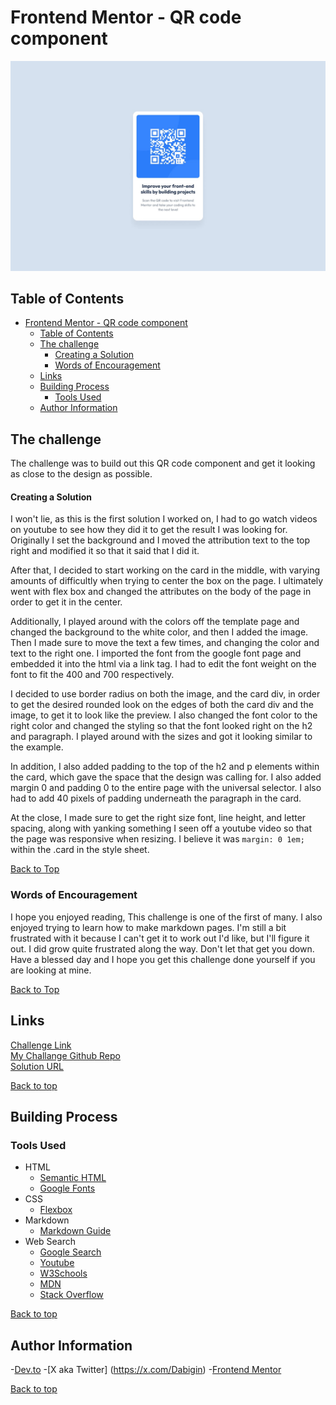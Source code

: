 # Frontend Mentor - QR code component

![Design preview for the QR code component coding challenge](./design/desktop-design.jpg)

## Table of Contents
- [Frontend Mentor - QR code component](#frontend-mentor---qr-code-component)
  - [Table of Contents](#table-of-contents)
  - [The challenge](#the-challenge)
      - [Creating a Solution](#creating-a-solution)
    - [Words of Encouragement](#words-of-encouragement)
  - [Links](#links)
  - [Building Process](#building-process)
    - [Tools Used](#tools-used)
  - [Author Information](#author-information)
   

## The challenge

The challenge was to build out this QR code component and get it looking as close to the design as possible.

#### Creating a Solution

I won't lie, as this is the first solution I worked on, I had to go watch videos on youtube to see how they did it to get the result I was looking for. Originally I set the background and I moved the attribution text to the top right and modified it so that it said that I did it.  

After that, I decided to start working on the card in the middle, with varying amounts of difficultly when trying to center the box on the page. I ultimately went with flex box and changed the attributes on the body of the page in order to get it in the center.  

Additionally, I played around with the colors off the template page and changed the background to the white color, and then I added the image. Then I made sure to move the text a few times, and changing the color and text to the right one. I imported the font from the google font page and embedded it into the html via a link tag. I had to edit the font weight on the font to fit the 400 and 700 respectively.  

I decided to use border radius on both the image, and the card div, in order to get the desired rounded look on the edges of both the card div and the image, to get it to look like the preview. I also changed the font color to the right color and changed the styling so that the font looked right on the h2 and paragraph. I played around with the sizes and got it looking similar to the example.  

In addition, I also added padding to the top of the h2 and p elements within the card, which gave the space that the design was calling for. I also added margin 0 and padding 0 to the entire page with the universal selector. I also had to add 40 pixels of padding underneath the paragraph in the card.  

At the close, I made sure to get the right size font, line height, and letter spacing, along with yanking something I seen off a youtube video so that the page was responsive when resizing. I believe it was ```margin: 0 1em;``` within the .card in the style sheet.

[Back to Top](#frontend-mentor---qr-code-component)

### Words of Encouragement

I hope you enjoyed reading, This challenge is one of the first of many. I also enjoyed trying to learn how to make markdown pages. I'm still a bit frustrated with it because I can't get it to work out I'd like, but I'll figure it out. I did grow quite frustrated along the way. Don't let that get you down. Have a blessed day and I hope you get this challenge done yourself if you are looking at mine.

[Back to Top](#frontend-mentor---qr-code-component)

## Links
[Challenge Link](https://www.frontendmentor.io/challenges/qr-code-component-iux_sIO_H)  
[My Challange Github Repo](https://github.com/dabigin/QR_Code_Component_Frontend_Mentor)  
[Solution URL](https://dabigin.github.io/QR_Code_Component_Frontend_Mentor) 

[Back to top](#frontend-mentor---qr-code-component)

## Building Process

### Tools Used
- HTML
  - [Semantic HTML](https://developer.mozilla.org/en-US/docs/Glossary/Semantics) 
  - [Google Fonts](https://fonts.google.com/specimen/Outfit) 
- CSS
  - [Flexbox](https://css-tricks.com/snippets/css/a-guide-to-flexbox/)
- Markdown
  - [Markdown Guide](https://www.markdownguide.org/)
- Web Search
  - [Google Search](https://www.google.com)  
  - [Youtube](https://www.youtube.com)
  - [W3Schools](https://www.w3schools.com)
  - [MDN](https://www.mdn.)
  - [Stack Overflow](https://stackoverflow.com/)

[Back to top](#frontend-mentor---qr-code-component)

## Author Information
-[Dev.to](https://dev.to/dabigin)
-[X aka Twitter] (https://x.com/Dabigin)
-[Frontend Mentor](https://www.frontendmentor.io/profile/dabigin)  

[Back to top](#frontend-mentor---qr-code-component)

  










